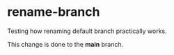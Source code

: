# rename-branch
Testing how renaming default branch practically works.

This change is done to the **main** branch.
